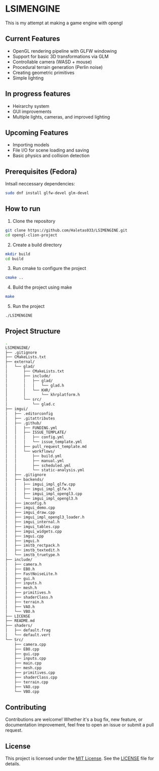 # LSIMENGINE

This is my attempt at making a game engine with opengl

## Current Features
* OpenGL rendering pipeline with GLFW windowing
* Support for basic 3D transformations via GLM
* Controllable camera (WASD + mouse)
* Procedural terrain generation (Perlin noise)
* Creating geometric primitives
* Simple lighting

## In progress features
- Heirarchy system
- GUI improvements
- Multiple lights, cameras, and improved lighting

## Upcoming Features
- Importing models
- File I/O for scene loading and saving
- Basic physics and collision detection

## Prerequisites (Fedora)

Intsall neccessary dependencies:

```bash
sudo dnf install glfw-devel glm-devel
```

## How to run
1. Clone the repository
```bash
git clone https://github.com/Haletas033/LSIMENGINE.git
cd opengl-clion-project
```
2. Create a build directory
```bash
mkdir build
cd build
```
3. Run cmake to configure the project
```bash
cmake ..
```
4. Build the project using make
```bash
make
```
5. Run the project
```bash
./LSIMENGINE
```
## Project Structure
```bash
.
LSIMENGINE/
├── .gitignore
├── CMakeLists.txt
├── external/
│   └── glad/
│       ├── CMakeLists.txt
│       ├── include/
│       │   ├── glad/
│       │   │   └── glad.h
│       │   └── KHR/
│       │       └── khrplatform.h
│       └── src/
│           └── glad.c
├── imgui/
│   ├── .editorconfig
│   ├── .gitattributes
│   ├── .github/
│   │   ├── FUNDING.yml
│   │   ├── ISSUE_TEMPLATE/
│   │   │   ├── config.yml
│   │   │   └── issue_template.yml
│   │   ├── pull_request_template.md
│   │   └── workflows/
│   │       ├── build.yml
│   │       ├── manual.yml
│   │       ├── scheduled.yml
│   │       └── static-analysis.yml
│   ├── .gitignore
│   ├── backends/
│   │   ├── imgui_impl_glfw.cpp
│   │   ├── imgui_impl_glfw.h
│   │   ├── imgui_impl_opengl3.cpp
│   │   └── imgui_impl_opengl3.h
│   ├── imconfig.h
│   ├── imgui_demo.cpp
│   ├── imgui_draw.cpp
│   ├── imgui_impl_opengl3_loader.h
│   ├── imgui_internal.h
│   ├── imgui_tables.cpp
│   ├── imgui_widgets.cpp
│   ├── imgui.cpp
│   ├── imgui.h
│   ├── imstb_rectpack.h
│   ├── imstb_textedit.h
│   └── imstb_truetype.h
├── include/
│   ├── camera.h
│   ├── EBO.h
│   ├── FastNoiseLite.h
│   ├── gui.h
│   ├── inputs.h
│   ├── mesh.h
│   ├── primitives.h
│   ├── shaderClass.h
│   ├── terrain.h
│   ├── VAO.h
│   └── VBO.h
├── LICENSE
├── README.md
├── shaders/
│   ├── default.frag
│   └── default.vert
└── Src/
    ├── camera.cpp
    ├── EBO.cpp
    ├── gui.cpp
    ├── inputs.cpp
    ├── main.cpp
    ├── mesh.cpp
    ├── primitives.cpp
    ├── shaderClass.cpp
    ├── terrain.cpp
    ├── VAO.cpp
    └── VBO.cpp


```

## Contributing
Contributions are welcome! Whether it's a bug fix, new feature, or documentation improvement, feel free to open an issue or submit a pull request.

## License

This project is licensed under the [MIT License](https://opensource.org/licenses/MIT).  See the [LICENSE](LICENSE) file for details.
